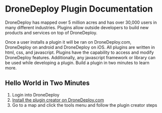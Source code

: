 # DroneDeploy Plugin Documentation

DroneDeploy has mapped over 5 million acres and has over 30,000 users in many different industries. Plugins allow outside developers to build new products and services on top of DroneDeploy.

Once a user installs a plugin it will be ran on DroneDeploy.com, DroneDeploy on android and DroneDeploy on iOS. All plugins are written in html, css, and javascript. Plugins have the capability to access and modify DroneDeploy features. Additionally, any javascript framework or library can be used while developing a plugin. Build a plugin in two minutes to learn more. 

## Hello World in Two Minutes

1. Login into DroneDeploy
2. [Install the plugin creator on DroneDeploy.com](https://test.dronedeploy.com/app2/settings/install/aHR0cHM6Ly9zMy11cy13ZXN0LTEuYW1hem9uYXdzLmNvbS9kcm9uZS5kZXBsb3kucGx1Z2lucy9hcHAtY3JlYXRvci9hcHAtY3JlYXRvci5wbHVnaW4udHM=) 
3. Go to a map and click the tools menu and follow the plugin creator steps 